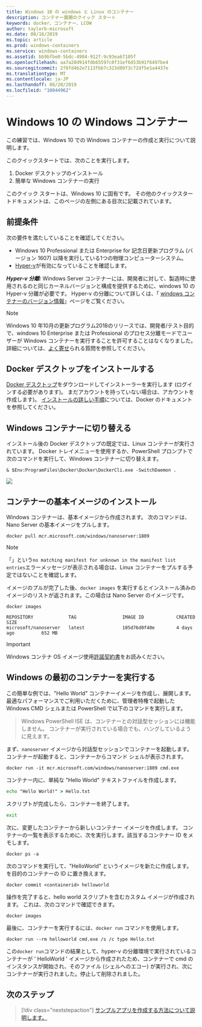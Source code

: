 ```yaml
---
title: Windows 10 の windows と Linux のコンテナー
description: コンテナー展開のクイック スタート
keywords: docker、コンテナー、LCOW
author: taylorb-microsoft
ms.date: 08/16/2019
ms.topic: article
ms.prod: windows-containers
ms.service: windows-containers
ms.assetid: bb9bfbe0-5bdc-4984-912f-9c93ea67105f
ms.openlocfilehash: aa7a20d914fdb65597c0f31ef6d53b91f6497be4
ms.sourcegitcommit: 2f8fd4b2e7113fbb7c323d89f3c72df5e1a4437e
ms.translationtype: MT
ms.contentlocale: ja-JP
ms.lasthandoff: 08/20/2019
ms.locfileid: "10044962"
---
```

# <a name="windows-containers-on-windows-10"></a>Windows 10 の Windows コンテナー

この練習では、Windows 10 での Windows コンテナーの作成と実行について説明します。

このクイックスタートでは、次のことを実行します。

1. Docker デスクトップのインストール
2. 簡単な Windows コンテナーの実行

このクイック スタートは、Windows 10 に固有です。 その他のクイックスタートドキュメントは、このページの左側にある目次に記載されています。

## <a name="prerequisites"></a>前提条件
次の要件を満たしていることを確認してください。
- Windows 10 Professional または Enterprise for 記念日更新プログラム (バージョン 1607) 以降を実行している1つの物理コンピューターシステム。 
- [Hyper-v](https://docs.microsoft.com/virtualization/hyper-v-on-windows/reference/hyper-v-requirements)が有効になっていることを確認します。

***Hyper-v 分離:*** Windows Server コンテナーには、開発者に対して、製造時に使用されるのと同じカーネルバージョンと構成を提供するために、windows 10 の Hyper-v 分離が必要です。 Hyper-v の分離について詳しくは、「 [windows コンテナーのバージョン情報](../about/index.md)」ページをご覧ください。

> [!NOTE]
> Windows 10 年10月の更新プログラム2018のリリースでは、開発者/テスト目的で、windows 10 Enterprise または Professional のプロセス分離モードでユーザーが Windows コンテナーを実行することを許可することはなくなりました。 詳細については、[よく寄せ](../about/faq.md)られる質問を参照してください。

## <a name="install-docker-desktop"></a>Docker デスクトップをインストールする

[Docker デスクトップ](https://store.docker.com/editions/community/docker-ce-desktop-windows)をダウンロードしてインストーラーを実行します (ログインする必要があります)。 まだアカウントを持っていない場合は、アカウントを作成します)。 [インストールの詳しい手順](https://docs.docker.com/docker-for-windows/install)については、Docker のドキュメントを参照してください。

## <a name="switch-to-windows-containers"></a>Windows コンテナーに切り替える

インストール後の Docker デスクトップの既定では、Linux コンテナーが実行されています。 Docker トレイメニューを使用するか、PowerShell プロンプトで次のコマンドを実行して、Windows コンテナーに切り替えます。

```console
& $Env:ProgramFiles\Docker\Docker\DockerCli.exe -SwitchDaemon .
```

![](./media/docker-for-win-switch.png)

## <a name="install-base-container-images"></a>コンテナーの基本イメージのインストール

Windows コンテナーは、基本イメージから作成されます。 次のコマンドは、Nano Server の基本イメージをプルします。

```console
docker pull mcr.microsoft.com/windows/nanoserver:1809
```

> [!NOTE]
> 「」という`no matching manifest for unknown in the manifest list entries`エラーメッセージが表示される場合は、Linux コンテナーをプルする予定ではないことを確認します。

イメージのプルが完了した後、`docker images` を実行するとインストール済みのイメージのリストが返されます。この場合は Nano Server のイメージです。

```console
docker images

REPOSITORY             TAG                 IMAGE ID            CREATED             SIZE
microsoft/nanoserver   latest              105d76d0f40e        4 days ago          652 MB
```

> [!IMPORTANT]
> Windows コンテナ OS イメージ使用[許諾契約書](../images-eula.md)をお読みください。

## <a name="run-your-first-windows-container"></a>Windows の最初のコンテナーを実行する

この簡単な例では、"Hello World" コンテナーイメージを作成し、展開します。 最適なパフォーマンスでご利用いただくために、管理者特権で起動した Windows CMD シェルまたは PowerShell で以下のコマンドを実行します。

> Windows PowerShell ISE は、コンテナーとの対話型セッションには機能しません。 コンテナーが実行されている場合でも、ハングしているように見えます。

まず、`nanoserver` イメージから対話型セッションでコンテナーを起動します。 コンテナーが起動すると、コンテナーからコマンド シェルが表示されます。  

```console
docker run -it mcr.microsoft.com/windows/nanoserver:1809 cmd.exe
```

コンテナー内に、単純な "Hello World" テキストファイルを作成します。

```cmd
echo "Hello World!" > Hello.txt
```   

スクリプトが完成したら、コンテナーを終了します。

```cmd
exit
```

次に、変更したコンテナーから新しいコンテナー イメージを作成します。 コンテナーの一覧を表示するために、次を実行します。該当するコンテナー ID をメモします。

```console
docker ps -a
```

次のコマンドを実行して、"HelloWorld" というイメージを新たに作成します。 <containerid> を目的のコンテナーの ID に置き換えます。

```console
docker commit <containerid> helloworld
```

操作を完了すると、hello world スクリプトを含むカスタム イメージが作成されます。 これは、次のコマンドで確認できます。

```console
docker images
```

最後に、コンテナーを実行するには、`docker run` コマンドを使用します。

```console
docker run --rm helloworld cmd.exe /s /c type Hello.txt
```

この`docker run`コマンドの結果として、hyper-v の分離環境で実行されているコンテナーが ' HelloWorld ' イメージから作成されたため、コンテナーで cmd のインスタンスが開始され、そのファイル (シェルへのエコー) が実行され、次にコンテナーが実行されました。停止して削除されました。

## <a name="next-steps"></a>次のステップ

> [!div class="nextstepaction"]
> [サンプルアプリを作成する方法について説明します。](./building-sample-app.md)
